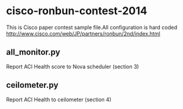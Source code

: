 # cisco-ronbun-contest-2014
This is Cisco paper contest sample file.All configuration is hard coded  
http://www.cisco.com/web/JP/partners/ronbun/2nd/index.html
## all_monitor.py  
Report ACI Health score to Nova scheduler (section 3)  

## ceilometer.py  
Report ACI Health to ceilometer (section 4)
